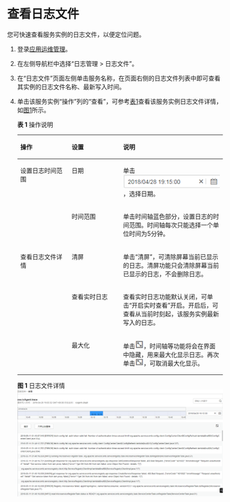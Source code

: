 # 查看日志文件<a name="ZH-CN_TOPIC_0127197161"></a>

您可快速查看服务实例的日志文件，以便定位问题。

1.  登录[应用运维管理](https://console.huaweicloud.com/aom/#/aom/ams/summary)。
2.  在左侧导航栏中选择“日志管理 \> 日志文件”。
3.  在“日志文件”页面左侧单击服务名称，在页面右侧的日志文件列表中即可查看其实例的日志文件名称、最新写入时间。
4.  单击该服务实例“操作”列的“查看”，可参考[表1](#table108124216110)查看该服务实例日志文件详情，如[图1](#fig858415135581)所示。

    **表 1**  操作说明

    <a name="table108124216110"></a>
    <table><thead align="left"><tr id="row17444750"><th class="cellrowborder" valign="top" width="25%" id="mcps1.2.4.1.1"><p id="p3738651"><a name="p3738651"></a><a name="p3738651"></a>操作</p>
    </th>
    <th class="cellrowborder" valign="top" width="25%" id="mcps1.2.4.1.2"><p id="p34395333"><a name="p34395333"></a><a name="p34395333"></a>设置</p>
    </th>
    <th class="cellrowborder" valign="top" width="50%" id="mcps1.2.4.1.3"><p id="p34558579"><a name="p34558579"></a><a name="p34558579"></a>说明</p>
    </th>
    </tr>
    </thead>
    <tbody><tr id="row47781518"><td class="cellrowborder" rowspan="2" valign="top" width="25%" headers="mcps1.2.4.1.1 "><p id="p45097725"><a name="p45097725"></a><a name="p45097725"></a>设置日志时间范围</p>
    </td>
    <td class="cellrowborder" valign="top" width="25%" headers="mcps1.2.4.1.2 "><p id="p29037097"><a name="p29037097"></a><a name="p29037097"></a>日期</p>
    </td>
    <td class="cellrowborder" valign="top" width="50%" headers="mcps1.2.4.1.3 "><p id="p217214386243"><a name="p217214386243"></a><a name="p217214386243"></a>单击<a name="image121631027191714"></a><a name="image121631027191714"></a><span><img id="image121631027191714" src="figures/zh-cn_image_0127197167.png"></span>，选择日期。</p>
    </td>
    </tr>
    <tr id="row57437397"><td class="cellrowborder" valign="top" headers="mcps1.2.4.1.1 "><p id="p21917606"><a name="p21917606"></a><a name="p21917606"></a>时间范围</p>
    </td>
    <td class="cellrowborder" valign="top" headers="mcps1.2.4.1.2 "><p id="p12156456115"><a name="p12156456115"></a><a name="p12156456115"></a>单击时间轴蓝色部分，设置日志的时间范围。时间轴每次只能选择一个单位时间为5分钟。</p>
    </td>
    </tr>
    <tr id="row6025849"><td class="cellrowborder" rowspan="3" valign="top" width="25%" headers="mcps1.2.4.1.1 "><p id="p18331773"><a name="p18331773"></a><a name="p18331773"></a>查看日志文件详情</p>
    </td>
    <td class="cellrowborder" valign="top" width="25%" headers="mcps1.2.4.1.2 "><p id="p8478608"><a name="p8478608"></a><a name="p8478608"></a>清屏</p>
    </td>
    <td class="cellrowborder" valign="top" width="50%" headers="mcps1.2.4.1.3 "><p id="p15678685"><a name="p15678685"></a><a name="p15678685"></a>单击“清屏”，可清除屏幕当前已显示的日志。清屏功能只会清除屏幕当前已显示的日志，不会删除日志。</p>
    </td>
    </tr>
    <tr id="row6890440"><td class="cellrowborder" valign="top" headers="mcps1.2.4.1.1 "><p id="p21254748"><a name="p21254748"></a><a name="p21254748"></a>查看实时日志</p>
    </td>
    <td class="cellrowborder" valign="top" headers="mcps1.2.4.1.2 "><p id="p43913021"><a name="p43913021"></a><a name="p43913021"></a>查看实时日志功能默认关闭，可单击“开启实时查看”开启。开启后，可查看从当前时刻起，该服务实例最新写入的日志。</p>
    </td>
    </tr>
    <tr id="row59672869"><td class="cellrowborder" valign="top" headers="mcps1.2.4.1.1 "><p id="p1664227"><a name="p1664227"></a><a name="p1664227"></a>最大化</p>
    </td>
    <td class="cellrowborder" valign="top" headers="mcps1.2.4.1.2 "><p id="p584738"><a name="p584738"></a><a name="p584738"></a>单击<a name="image5262650"></a><a name="image5262650"></a><span><img id="image5262650" src="figures/zh-cn_image_0127197170.png" width="19.950000000000003" height="17.955000000000002"></span>，时间轴等功能将会在界面中隐藏，用来最大化显示日志。再次单击<a name="image47363850"></a><a name="image47363850"></a><span><img id="image47363850" src="figures/zh-cn_image_0127197170.png" width="19.950000000000003" height="15.96"></span>，可取消最大化显示。</p>
    </td>
    </tr>
    </tbody>
    </table>

    **图 1**  日志文件详情<a name="fig858415135581"></a>  
    ![](figures/日志文件详情.png "日志文件详情")



